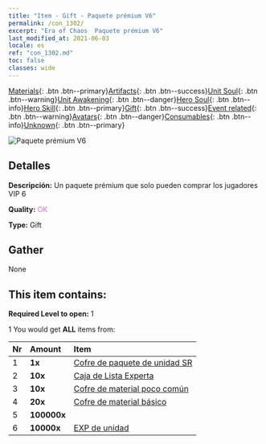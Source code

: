 ```yaml
---
title: "Item - Gift - Paquete prémium V6"
permalink: /con_1302/
excerpt: "Era of Chaos  Paquete prémium V6"
last_modified_at: 2021-06-03
locale: es
ref: "con_1302.md"
toc: false
classes: wide
---
```

 [Materials](/ItemsES/){: .btn .btn--primary}[Artifacts](/ItemsES/Artifacts/){: .btn .btn--success}[Unit Soul](/ItemsES/UnitSoul/){: .btn .btn--warning}[Unit Awakening](/ItemsES/UnitAwakening/){: .btn .btn--danger}[Hero Soul](/ItemsES/HeroSoul/){: .btn .btn--info}[Hero Skill](/ItemsES/HeroSkill/){: .btn .btn--primary}[Gift](/ItemsES/Gift/){: .btn .btn--success}[Event related](/ItemsES/Events/){: .btn .btn--warning}[Avatars](/ItemsES/Avatars/){: .btn .btn--danger}[Consumables](/ItemsES/Consumables/){: .btn .btn--info}[Unknown](/ItemsES/Unknown/){: .btn .btn--primary}

 ![Paquete prémium V6](/images/t/i_905006.png)

## Detalles
 **Descripción:** Un paquete prémium que solo pueden comprar los jugadores VIP 6

 **Quality:** <span style="color: #DA70D6">OK</span>

 **Type:** Gift

## Gather

  None

## This item contains:

 **Required Level to open:** 1

 1 You would get **ALL** items  from:

  | Nr | Amount |     Item    |
  |:---|:-------|:------------|
  | 1 |  **1x** | [Cofre de paquete de unidad SR](/ItemsES/con_1319/) |  | 
  | 2 |  **10x** | [Caja de Lista Experta](/ItemsES/con_776/) |  | 
  | 3 |  **10x** | [Cofre de material poco común](/ItemsES/con_757/) |  | 
  | 4 |  **20x** | [Cofre de material básico](/ItemsES/con_756/) |  | 
  | 5 |  **100000x** | <i class="fas fa-coins"/> |  | 
  | 6 |  **10000x** | [EXP de unidad](/ItemsES/con_902/) |  | 
